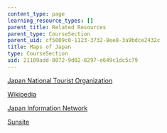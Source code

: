 ```yaml
---
content_type: page
learning_resource_types: []
parent_title: Related Resources
parent_type: CourseSection
parent_uid: cf5009c0-1123-3732-8ee8-3a9bdce2432c
title: Maps of Japan
type: CourseSection
uid: 21109add-8072-9d02-8297-e649c1dc5c79
---
```


[Japan National Tourist Organization](http://www.jnto.go.jp/map/eng_map/)

[Wikipedia](http://commons.wikimedia.org/wiki/File:Regions_and_Prefectures_Japan.png)

[Japan Information Network](http://web.archive.org/web/20040202081417/http://jin.jcic.or.jp/region/)

[Sunsite](http://web.archive.org/web/20060718052826/http://sunsite.sut.ac.jp/asia/japan/maps/)